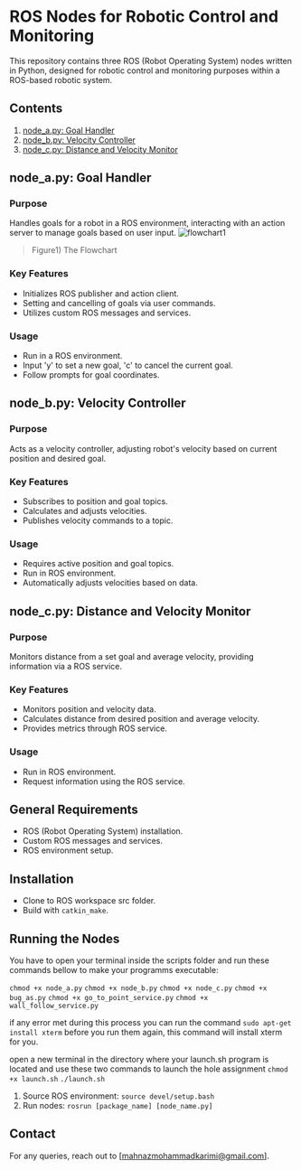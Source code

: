 # ROS Nodes for Robotic Control and Monitoring

This repository contains three ROS (Robot Operating System) nodes written in Python, designed for robotic control and monitoring purposes within a ROS-based robotic system.

## Contents
1. [node_a.py: Goal Handler](#node_apy-goal-handler)
2. [node_b.py: Velocity Controller](#node_bpy-velocity-controller)
3. [node_c.py: Distance and Velocity Monitor](#node_cpy-distance-and-velocity-monitor)

## node_a.py: Goal Handler

### Purpose
Handles goals for a robot in a ROS environment, interacting with an action server to manage goals based on user input.
![flowchart1](https://github.com/ALFA-PM/assignment_2_2023/assets/147394202/de1f74f5-9f73-415a-bcf1-bdc8f39249cc)
>Figure1) The Flowchart

### Key Features
- Initializes ROS publisher and action client.
- Setting and cancelling of goals via user commands.
- Utilizes custom ROS messages and services.

### Usage
- Run in a ROS environment.
- Input 'y' to set a new goal, 'c' to cancel the current goal.
- Follow prompts for goal coordinates.

## node_b.py: Velocity Controller

### Purpose
Acts as a velocity controller, adjusting robot's velocity based on current position and desired goal.

### Key Features
- Subscribes to position and goal topics.
- Calculates and adjusts velocities.
- Publishes velocity commands to a topic.

### Usage
- Requires active position and goal topics.
- Run in ROS environment.
- Automatically adjusts velocities based on data.

## node_c.py: Distance and Velocity Monitor

### Purpose
Monitors distance from a set goal and average velocity, providing information via a ROS service.

### Key Features
- Monitors position and velocity data.
- Calculates distance from desired position and average velocity.
- Provides metrics through ROS service.

### Usage
- Run in ROS environment.
- Request information using the ROS service.

## General Requirements
- ROS (Robot Operating System) installation.
- Custom ROS messages and services.
- ROS environment setup.

## Installation
- Clone to ROS workspace src folder.
- Build with `catkin_make`.

## Running the Nodes
You have to open your terminal inside the scripts folder and run these commands bellow to make your programms executable:

`chmod +x node_a.py`
`chmod +x node_b.py`
`chmod +x node_c.py`
`chmod +x bug_as.py`
`chmod +x go_to_point_service.py`
`chmod +x  wall_follow_service.py`

if any error met during this process you can run the command `sudo apt-get install xterm` before you run them again, this command will install xterm for you.

open a new terminal in the directory where your launch.sh program is located and use these two commands to launch the hole assignment 
`chmod +x launch.sh`
`./launch.sh`

1. Source ROS environment: `source devel/setup.bash`
2. Run nodes: `rosrun [package_name] [node_name.py]`

## Contact
For any queries, reach out to [mahnazmohammadkarimi@gmail.com].
